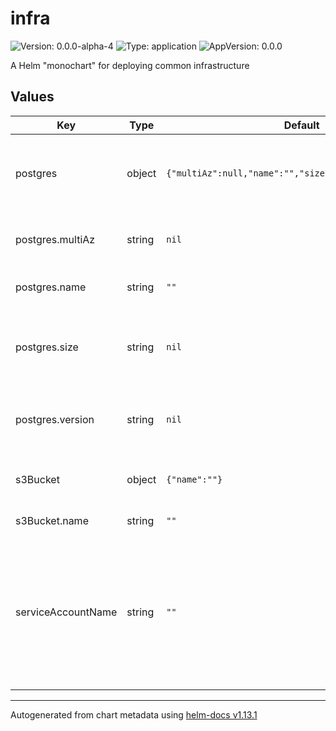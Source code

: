 # infra

![Version: 0.0.0-alpha-4](https://img.shields.io/badge/Version-0.0.0--alpha--4-informational?style=flat-square) ![Type: application](https://img.shields.io/badge/Type-application-informational?style=flat-square) ![AppVersion: 0.0.0](https://img.shields.io/badge/AppVersion-0.0.0-informational?style=flat-square)

A Helm "monochart" for deploying common infrastructure

## Values

| Key | Type | Default | Description |
|-----|------|---------|-------------|
| postgres | object | `{"multiAz":null,"name":"","size":null,"version":null}` | Postgres database configuration. Leave as null for no database. |
| postgres.multiAz | string | `nil` | If database should be a multi-az deployment |
| postgres.name | string | `""` | The database's name. |
| postgres.size | string | `nil` | The instance size. Options: micro, small, medium, large or xlarge. |
| postgres.version | string | `nil` | The postgres version to use. Options: 16.2, 15.6 or 14.11 |
| s3Bucket | object | `{"name":""}` | S3 Bucket configuration. Set to null for no s3 bucket. |
| s3Bucket.name | string | `""` | Name of the bucket |
| serviceAccountName | string | `""` | The name of the service account specified in the app chart. If not overriden in the app chart use the release name from the helmfile.yaml |

----------------------------------------------
Autogenerated from chart metadata using [helm-docs v1.13.1](https://github.com/norwoodj/helm-docs/releases/v1.13.1)
